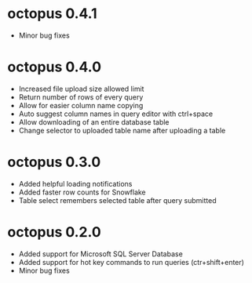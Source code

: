 # octopus 0.4.1
* Minor bug fixes

# octopus 0.4.0
* Increased file upload size allowed limit
* Return number of rows of every query
* Allow for easier column name copying
* Auto suggest column names in query editor with ctrl+space
* Allow downloading of an entire database table
* Change selector to uploaded table name after uploading a table

# octopus 0.3.0
* Added helpful loading notifications
* Added faster row counts for Snowflake
* Table select remembers selected table after query submitted

# octopus 0.2.0
* Added support for Microsoft SQL Server Database
* Added support for hot key commands to run queries (ctr+shift+enter)
* Minor bug fixes

